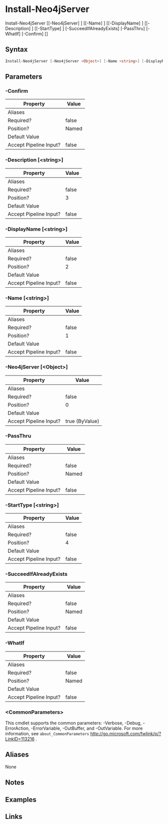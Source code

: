 # Install-Neo4jServer


Install-Neo4jServer [[-Neo4jServer] <Object>] [[-Name] <string>] [[-DisplayName] <string>] [[-Description] <string>] [[-StartType] <string>] [-SucceedIfAlreadyExists] [-PassThru] [-WhatIf] [-Confirm] [<CommonParameters>]



## Syntax

```powershell
Install-Neo4jServer [-Neo4jServer <Object>] [-Name <string>] [-DisplayName <string>] [-Description <string>] [-StartType <string> {Manual | Automatic | Disabled}] [-SucceedIfAlreadyExists] [-PassThru] [-WhatIf] [-Confirm] [<CommonParameters>]
```


## Parameters

###  -Confirm

Property               | Value
---------------------- | -----
Aliases                | 
Required?              | false
Position?              | Named
Default Value          | 
Accept Pipeline Input? | false

 
###  -Description [\<string\>]

Property               | Value
---------------------- | -----
Aliases                | 
Required?              | false
Position?              | 3
Default Value          | 
Accept Pipeline Input? | false

 
###  -DisplayName [\<string\>]

Property               | Value
---------------------- | -----
Aliases                | 
Required?              | false
Position?              | 2
Default Value          | 
Accept Pipeline Input? | false

 
###  -Name [\<string\>]

Property               | Value
---------------------- | -----
Aliases                | 
Required?              | false
Position?              | 1
Default Value          | 
Accept Pipeline Input? | false

 
###  -Neo4jServer [\<Object\>]

Property               | Value
---------------------- | --------------
Aliases                | 
Required?              | false
Position?              | 0
Default Value          | 
Accept Pipeline Input? | true (ByValue)

 
###  -PassThru

Property               | Value
---------------------- | -----
Aliases                | 
Required?              | false
Position?              | Named
Default Value          | 
Accept Pipeline Input? | false

 
###  -StartType [\<string\>]

Property               | Value
---------------------- | -----
Aliases                | 
Required?              | false
Position?              | 4
Default Value          | 
Accept Pipeline Input? | false

 
###  -SucceedIfAlreadyExists

Property               | Value
---------------------- | -----
Aliases                | 
Required?              | false
Position?              | Named
Default Value          | 
Accept Pipeline Input? | false

 
###  -WhatIf

Property               | Value
---------------------- | -----
Aliases                | 
Required?              | false
Position?              | Named
Default Value          | 
Accept Pipeline Input? | false

 
### \<CommonParameters\>

This cmdlet supports the common parameters: -Verbose, -Debug, -ErrorAction, -ErrorVariable, -OutBuffer, and -OutVariable. For more information, see `about_CommonParameters` http://go.microsoft.com/fwlink/p/?LinkID=113216 .

## Aliases

None


## Notes


## Examples


## Links



